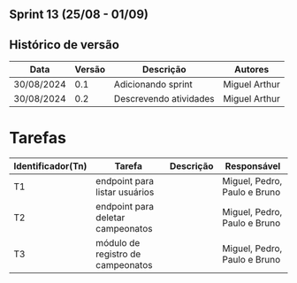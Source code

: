 ## Sprint 13 (25/08 - 01/09)

## Histórico de versão

|Data|Versão|Descrição|Autores|
|--|--|--|--|
|30/08/2024|0.1|Adicionando sprint|Miguel Arthur|
|30/08/2024|0.2|Descrevendo atividades|Miguel Arthur|

# Tarefas

|Identificador(Tn)|Tarefa|Descrição|Responsável|
|--|--|--|--|
|T1|endpoint para listar usuários ||Miguel, Pedro, Paulo e Bruno|
|T2|endpoint para deletar campeonatos||Miguel, Pedro, Paulo e Bruno|
|T3|módulo de registro de campeonatos||Miguel, Pedro, Paulo e Bruno|

